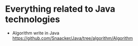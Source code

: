 # Everything related to Java technologies

* Algorithm write in Java
https://github.com/Snaacker/Java/tree/algorithm/Algorithm
